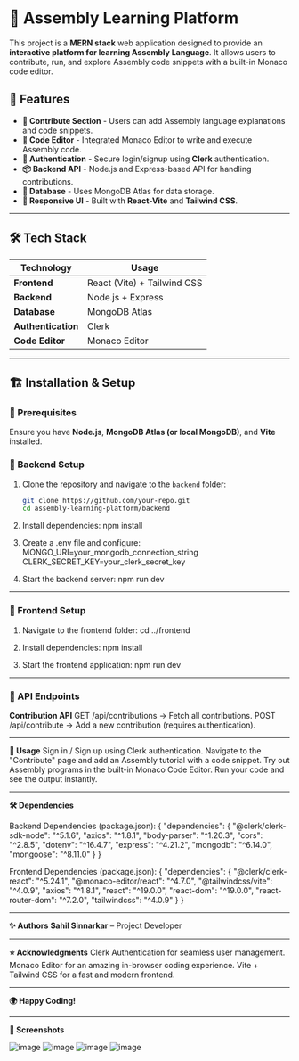 # 🚀 Assembly Learning Platform

This project is a **MERN stack** web application designed to provide an **interactive platform for learning Assembly Language**. It allows users to contribute, run, and explore Assembly code snippets with a built-in Monaco code editor.

## 🌟 Features

- **📖 Contribute Section** - Users can add Assembly language explanations and code snippets.
- **📝 Code Editor** - Integrated Monaco Editor to write and execute Assembly code.
- **🔐 Authentication** - Secure login/signup using **Clerk** authentication.
- **📦 Backend API** - Node.js and Express-based API for handling contributions.
- **💾 Database** - Uses MongoDB Atlas for data storage.
- **🎨 Responsive UI** - Built with **React-Vite** and **Tailwind CSS**.

---

## 🛠️ Tech Stack

| **Technology**    | **Usage**                    |
|------------------|----------------------------|
| **Frontend**     | React (Vite) + Tailwind CSS |
| **Backend**      | Node.js + Express           |
| **Database**     | MongoDB Atlas               |
| **Authentication** | Clerk                      |
| **Code Editor**  | Monaco Editor               |

---
## 🏗️ Installation & Setup

### 🔹 Prerequisites

Ensure you have **Node.js**, **MongoDB Atlas (or local MongoDB)**, and **Vite** installed.

### 🚀 Backend Setup

1. Clone the repository and navigate to the `backend` folder:
   ```sh
   git clone https://github.com/your-repo.git
   cd assembly-learning-platform/backend

2. Install dependencies:
   npm install

3. Create a .env file and configure:
   MONGO_URI=your_mongodb_connection_string
   CLERK_SECRET_KEY=your_clerk_secret_key

4. Start the backend server:
   npm run dev

---

### 🎨 Frontend Setup

1. Navigate to the frontend folder:
   cd ../frontend

2. Install dependencies:
   npm install

3. Start the frontend application:
   npm run dev

---

### 🔌 API Endpoints
**Contribution API**
GET /api/contributions → Fetch all contributions.
POST /api/contribute → Add a new contribution (requires authentication).

---

**🚀 Usage**
Sign in / Sign up using Clerk authentication.
Navigate to the "Contribute" page and add an Assembly tutorial with a code snippet.
Try out Assembly programs in the built-in Monaco Code Editor.
Run your code and see the output instantly.

---

**🛠 Dependencies**

Backend Dependencies (package.json):
{
  "dependencies": {
    "@clerk/clerk-sdk-node": "^5.1.6",
    "axios": "^1.8.1",
    "body-parser": "^1.20.3",
    "cors": "^2.8.5",
    "dotenv": "^16.4.7",
    "express": "^4.21.2",
    "mongodb": "^6.14.0",
    "mongoose": "^8.11.0"
  }
}

Frontend Dependencies (package.json):
{
  "dependencies": {
    "@clerk/clerk-react": "^5.24.1",
    "@monaco-editor/react": "^4.7.0",
    "@tailwindcss/vite": "^4.0.9",
    "axios": "^1.8.1",
    "react": "^19.0.0",
    "react-dom": "^19.0.0",
    "react-router-dom": "^7.2.0",
    "tailwindcss": "^4.0.9"
  }
}

---

**✨ Authors**
**Sahil Sinnarkar** – Project Developer

---

**⭐ Acknowledgments**
Clerk Authentication for seamless user management.
Monaco Editor for an amazing in-browser coding experience.
Vite + Tailwind CSS for a fast and modern frontend.

---

**🌍 Happy Coding!**

---

**📸 Screenshots**

![image](https://github.com/user-attachments/assets/2e6788c0-4933-4618-a103-12d2ff7156fa)
![image](https://github.com/user-attachments/assets/686b543a-ad62-443f-b6b5-5e871e8e724d)
![image](https://github.com/user-attachments/assets/0dbd7939-6be4-4821-afc3-aa43206610ed)
![image](https://github.com/user-attachments/assets/92d86a80-1315-493f-b5a1-a2fd7bcb255a)



